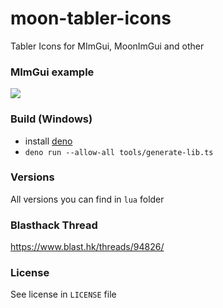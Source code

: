 # moon-tabler-icons
Tabler Icons for MImGui, MoonImGui and other

### MImGui example
<img src="https://i.imgur.com/SO59HM0.png">


### Build (Windows)
* install [deno](https://deno.land)
* ```deno run --allow-all tools/generate-lib.ts```

### Versions
All versions you can find in `lua` folder

### Blasthack Thread 
https://www.blast.hk/threads/94826/

### License
See license in `LICENSE` file